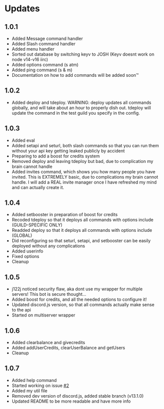 # Updates

## 1.0.1

- Added Message command handler
- Added Slash command handler
- Added menu handler
- Sorted out database by switching keyv to JOSH (Keyv doesnt work on node v14-v16 iirc)
- Added options command (s atm)
- Added ping command (s & m)
- Documentation on how to add commands will be added soon™️

## 1.0.2

- Added deploy and tdeploy. WARNING: deploy updates all commands globally, and will take about an hour to properly dish out. tdeploy will update the command in the test guild you specify in the config.

## 1.0.3

- Added eval
- Added setapi and seturl, both slash commands so that you can run them without your api key getting leaked publicly by accident
- Preparing to add a boost for credits system
- Removed deploy and leaving tdeploy but bad, due to complication my brain cannot handle
- Added invites command, which shows you how many people you have invited. This is EXTREMELY basic, due to complications my brain cannot handle. I will add a REAL invite manager once I have refreshed my mind and can actually create it.

## 1.0.4

- Added setbooster in preparation of boost for credits
- Recoded tdeploy so that it deploys all commands with options include (GUILD-SPECIFIC ONLY)
- Readded deploy so that it deploys all commands with options include (GLOBAL)
- Did reconfiguring so that seturl, setapi, and setbooster can be easily deployed without any complications
- Added userinfo
- Fixed options
- Cleanup

## 1.0.5
- j122j noticed security flaw, aka dont use my wrapper for multiple servers! This bot is secure thought...
- Added boost for credits, and all the needed options to configure it!
- Updated discord.js version, so that all commands actually make sense to the api
- Started on multiserver wrapper

## 1.0.6
- Added clearbalance and givecredits
- Added addUserCredits, clearUserBalance and getUsers
- Cleanup

## 1.0.7
- Added help command
- Started working on issue [#2](https://github.com/somerandomcloud/panel-bot/issues/2)
- Added my util file
- Removed dev version of discord.js, added stable branch (v13.1.0)
- Updated README to be more readable and have more info